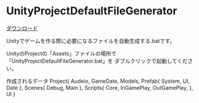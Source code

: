 # UnityProjectDefaultFileGenerator


[ダウンロード](https://github.com/Hikanyan/UnityProjectDefaultFileGenerator/tags)

Unityでゲームを作る際に必要になるファイルを自動生成する.batです。

UnityのProjectの「Assets」ファイルの場所で「UnityProjectDefaultFileGenerator.bat」を
ダブルクリックで起動してください。

作成されるデータ
Project{
	Audeio,
	GameDate,
	Models,
	Prefab{
		System,
		UI,
		Date
	},
	Scenes{
		Debug,
		Main
	},
	Scripts{
		Core,
		InGamePlay,
		OutGamePlay,
	},
	UI
}
